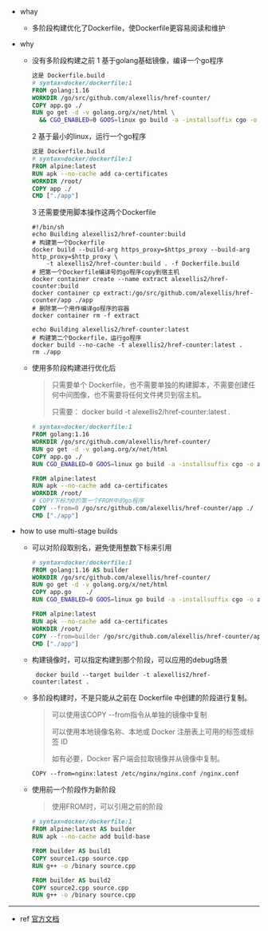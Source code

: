 - whay

  - 多阶段构建优化了Dockerfile，使Dockerfile更容易阅读和维护

- why

  - 没有多阶段构建之前
    1 基于golang基础镜像，编译一个go程序

    ```dockerfile
    这是 Dockerfile.build
    # syntax=docker/dockerfile:1
    FROM golang:1.16
    WORKDIR /go/src/github.com/alexellis/href-counter/
    COPY app.go ./
    RUN go get -d -v golang.org/x/net/html \
      && CGO_ENABLED=0 GOOS=linux go build -a -installsuffix cgo -o app .
    ```

    2 基于最小的linux，运行一个go程序

    ```dockerfile
    这是 Dockerfile.build
    # syntax=docker/dockerfile:1
    FROM alpine:latest  
    RUN apk --no-cache add ca-certificates
    WORKDIR /root/
    COPY app ./
    CMD ["./app"]  
    ```

    3 还需要使用脚本操作这两个Dockerfile

    ```shell
    #!/bin/sh
    echo Building alexellis2/href-counter:build
    # 构建第一个Dockerfile
    docker build --build-arg https_proxy=$https_proxy --build-arg http_proxy=$http_proxy \  
        -t alexellis2/href-counter:build . -f Dockerfile.build
    # 把第一个Dockerfile编译号的go程序copy到宿主机
    docker container create --name extract alexellis2/href-counter:build  
    docker container cp extract:/go/src/github.com/alexellis/href-counter/app ./app 
    # 删除第一个用作编译go程序的容器
    docker container rm -f extract
    
    echo Building alexellis2/href-counter:latest
    # 构建第二个Dockerfile，运行go程序
    docker build --no-cache -t alexellis2/href-counter:latest .
    rm ./app
    ```

  - 使用多阶段构建进行优化后

    > 只需要单个 Dockerfile，也不需要单独的构建脚本，不需要创建任何中间图像，也不需要将任何文件拷贝到宿主机。
    >
    > 只需要： docker build -t alexellis2/href-counter:latest .

    ```dockerfile
    # syntax=docker/dockerfile:1
    FROM golang:1.16
    WORKDIR /go/src/github.com/alexellis/href-counter/
    RUN go get -d -v golang.org/x/net/html  
    COPY app.go ./
    RUN CGO_ENABLED=0 GOOS=linux go build -a -installsuffix cgo -o app .
    
    FROM alpine:latest  
    RUN apk --no-cache add ca-certificates
    WORKDIR /root/
    # COPY下标为0的第一个FROM中的go程序
    COPY --from=0 /go/src/github.com/alexellis/href-counter/app ./
    CMD ["./app"]  
    ```

- how to use multi-stage builds

  - 可以对阶段取别名，避免使用整数下标来引用

    ```dockerfile
    # syntax=docker/dockerfile:1
    FROM golang:1.16 AS builder
    WORKDIR /go/src/github.com/alexellis/href-counter/
    RUN go get -d -v golang.org/x/net/html  
    COPY app.go    ./
    RUN CGO_ENABLED=0 GOOS=linux go build -a -installsuffix cgo -o app .
    
    FROM alpine:latest  
    RUN apk --no-cache add ca-certificates
    WORKDIR /root/
    COPY --from=builder /go/src/github.com/alexellis/href-counter/app ./
    CMD ["./app"]  
    ```

  - 构建镜像时，可以指定构建到那个阶段，可以应用的debug场景

    ```shell
     docker build --target builder -t alexellis2/href-counter:latest .
    ```

  - 多阶段构建时，不是只能从之前在 Dockerfile 中创建的阶段进行复制。

    > 可以使用该COPY --from指令从单独的镜像中复制
    >
    > 可以使用本地镜像名称、本地或 Docker 注册表上可用的标签或标签 ID
    >
    > 如有必要，Docker 客户端会拉取镜像并从镜像中复制。

    ```shell
    COPY --from=nginx:latest /etc/nginx/nginx.conf /nginx.conf
    ```

  - 使用前一个阶段作为新阶段

    > 使用FROM时，可以引用之前的阶段

    ```dockerfile
    # syntax=docker/dockerfile:1
    FROM alpine:latest AS builder
    RUN apk --no-cache add build-base
    
    FROM builder AS build1
    COPY source1.cpp source.cpp
    RUN g++ -o /binary source.cpp
    
    FROM builder AS build2
    COPY source2.cpp source.cpp
    RUN g++ -o /binary source.cpp
    ```



----------

- ref
  [官方文档](https://docs.docker.com/develop/develop-images/multistage-build/)